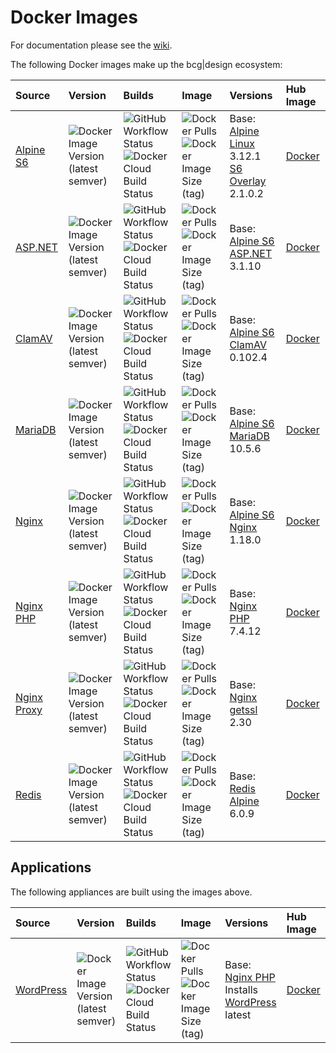 # Docker Images

For documentation please see the [wiki](https://github.com/bencgreen/docker/wiki).

The following Docker images make up the bcg|design ecosystem:

Source                                                         | Version                                                                                                               | Builds                                                                                                                                                                                                                                  | Image                                                                                                                                                                                        | Versions                                                                                                                                         | Hub Image
:------------------------------------------------------------- | :-------------------------------------------------------------------------------------------------------------------- | :-------------------------------------------------------------------------------------------------------------------------------------------------------------------------------------------------------------------------------------- | :--------------------------------------------------------------------------------------------------------------------------------------------------------------------------------------------| :----------------------------------------------------------------------------------------------------------------------------------------------- | :-------------------------------------------------------
[Alpine S6](https://github.com/bencgreen/docker-alpine-s6)     | ![Docker Image Version (latest semver)](https://img.shields.io/docker/v/bcgdesign/alpine-s6?sort=semver)   | ![GitHub Workflow Status](https://img.shields.io/github/workflow/status/bencgreen/docker-alpine-s6/build?label=github)<br/>![Docker Cloud Build Status](https://img.shields.io/docker/cloud/build/bcgdesign/alpine-s6?label=docker)     | ![Docker Pulls](https://img.shields.io/docker/pulls/bcgdesign/alpine-s6?label=pulls)<br/>![Docker Image Size (tag)](https://img.shields.io/docker/image-size/bcgdesign/alpine-s6/latest?label=size)     | Base: [Alpine Linux](https://github.com/alpinelinux/docker-alpine) 3.12.1<br>[S6 Overlay](https://github.com/just-containers/s6-overlay) 2.1.0.2 | [Docker](https://hub.docker.com/r/bcgdesign/alpine-s6) 
[ASP.NET](https://github.com/bencgreen/docker-aspnet)          | ![Docker Image Version (latest semver)](https://img.shields.io/docker/v/bcgdesign/aspnet?sort=semver)      | ![GitHub Workflow Status](https://img.shields.io/github/workflow/status/bencgreen/docker-aspnet/build?label=github)<br/>![Docker Cloud Build Status](https://img.shields.io/docker/cloud/build/bcgdesign/aspnet?label=docker)           | ![Docker Pulls](https://img.shields.io/docker/pulls/bcgdesign/aspnet?label=pulls)<br/>![Docker Image Size (tag)](https://img.shields.io/docker/image-size/bcgdesign/aspnet/latest?label=size)           | Base: [Alpine S6](https://github.com/bencgreen/docker-alpine-s6)<br>[ASP.NET](https://dotnet.microsoft.com/apps/aspnet) 3.1.10                   | [Docker](https://hub.docker.com/r/bcgdesign/aspnet)    
[ClamAV](https://github.com/bencgreen/docker-clamav)           | ![Docker Image Version (latest semver)](https://img.shields.io/docker/v/bcgdesign/clamav?sort=semver)      | ![GitHub Workflow Status](https://img.shields.io/github/workflow/status/bencgreen/docker-clamav/build?label=github)<br/>![Docker Cloud Build Status](https://img.shields.io/docker/cloud/build/bcgdesign/clamav?label=docker)           | ![Docker Pulls](https://img.shields.io/docker/pulls/bcgdesign/clamav?label=pulls)<br/>![Docker Image Size (tag)](https://img.shields.io/docker/image-size/bcgdesign/clamav/latest?label=size)           | Base: [Alpine S6](https://github.com/bencgreen/docker-alpine-s6)<br>[ClamAV](https://www.clamav.net) 0.102.4                                     | [Docker](https://hub.docker.com/r/bcgdesign/clamav)    
[MariaDB](https://github.com/bencgreen/docker-mariadb)         | ![Docker Image Version (latest semver)](https://img.shields.io/docker/v/bcgdesign/mariadb?sort=semver)     | ![GitHub Workflow Status](https://img.shields.io/github/workflow/status/bencgreen/docker-mariadb/build?label=github)<br>![Docker Cloud Build Status](https://img.shields.io/docker/cloud/build/bcgdesign/mariadb?label=docker)         | ![Docker Pulls](https://img.shields.io/docker/pulls/bcgdesign/mariadb?label=pulls)<br/>![Docker Image Size (tag)](https://img.shields.io/docker/image-size/bcgdesign/mariadb/latest?label=size)         | Base: [Alpine S6](https://github.com/bencgreen/docker-alpine-s6)<br>[MariaDB](https://mariadb.org) 10.5.6                                        | [Docker](https://hub.docker.com/r/bcgdesign/mariadb)   
[Nginx](https://github.com/bencgreen/docker-nginx)             | ![Docker Image Version (latest semver)](https://img.shields.io/docker/v/bcgdesign/nginx?sort=semver)       | ![GitHub Workflow Status](https://img.shields.io/github/workflow/status/bencgreen/docker-nginx/build?label=github)<br>![Docker Cloud Build Status](https://img.shields.io/docker/cloud/build/bcgdesign/nginx?label=docker)             | ![Docker Pulls](https://img.shields.io/docker/pulls/bcgdesign/nginx?label=pulls)<br>![Docker Image Size (tag)](https://img.shields.io/docker/image-size/bcgdesign/nginx/latest?label=size)             | Base: [Alpine S6](https://github.com/bencgreen/docker-alpine-s6)<br>[Nginx](https://nginx.org/en/) 1.18.0                                        | [Docker](https://hub.docker.com/r/bcgdesign/nginx)     
[Nginx PHP](https://github.com/bencgreen/docker-nginx-php)     | ![Docker Image Version (latest semver)](https://img.shields.io/docker/v/bcgdesign/nginx-php?sort=semver)   | ![GitHub Workflow Status](https://img.shields.io/github/workflow/status/bencgreen/docker-nginx-php/build?label=github)<br>![Docker Cloud Build Status](https://img.shields.io/docker/cloud/build/bcgdesign/nginx-php?label=docker)     | ![Docker Pulls](https://img.shields.io/docker/pulls/bcgdesign/nginx-php?label=pulls)<br>![Docker Image Size (tag)](https://img.shields.io/docker/image-size/bcgdesign/nginx-php/latest?label=size)     | Base: [Nginx](https://github.com/bencgreen/docker-nginx)<br>[PHP](https://php.net) 7.4.12                                                        | [Docker](https://hub.docker.com/r/bcgdesign/nginx-php) 
[Nginx Proxy](https://github.com/bencgreen/docker-nginx-proxy) | ![Docker Image Version (latest semver)](https://img.shields.io/docker/v/bcgdesign/nginx-proxy?sort=semver) | ![GitHub Workflow Status](https://img.shields.io/github/workflow/status/bencgreen/docker-nginx-proxy/build?label=github)<br>![Docker Cloud Build Status](https://img.shields.io/docker/cloud/build/bcgdesign/nginx-proxy?label=docker) | ![Docker Pulls](https://img.shields.io/docker/pulls/bcgdesign/nginx-proxy?label=pulls)<br>![Docker Image Size (tag)](https://img.shields.io/docker/image-size/bcgdesign/nginx-proxy/latest?label=size) | Base: [Nginx](https://github.com/bencgreen/docker-nginx)<br>[getssl](https://github.com/srvrco/getssl) 2.30                                       | [Docker](https://hub.docker.com/r/bcgdesign/nginx-proxy) 
[Redis](https://github.com/bencgreen/docker-redis)             | ![Docker Image Version (latest semver)](https://img.shields.io/docker/v/bcgdesign/redis?sort=semver)       | ![GitHub Workflow Status](https://img.shields.io/github/workflow/status/bencgreen/docker-redis/build?label=github)<br>![Docker Cloud Build Status](https://img.shields.io/docker/cloud/build/bcgdesign/redis?label=docker)             | ![Docker Pulls](https://img.shields.io/docker/pulls/bcgdesign/redis?label=pulls)<br>![Docker Image Size (tag)](https://img.shields.io/docker/image-size/bcgdesign/redis/latest?label=size)             | Base: [Redis Alpine](https://github.com/docker-library/redis) 6.0.9                                                                              | [Docker](https://hub.docker.com/r/bcgdesign/redis)

## Applications

The following appliances are built using the images above.

Source                                                     | Version                                                                                                             | Builds                                                                                                                                                                                                                              | Image                                                                                                                                                                                    | Versions                                                                                                               | Hub Image
:--------------------------------------------------------- | :------------------------------------------------------------------------------------------------------------------ | :---------------------------------------------------------------------------------------------------------------------------------------------------------------------------------------------------------------------------------- | :----------------------------------------------------------------------------------------------------------------------------------------------------------------------------------------| :--------------------------------------------------------------------------------------------------------------------- | :-----------------------------------------------------
[WordPress](https://github.com/bencgreen/docker-wordpress) | ![Docker Image Version (latest semver)](https://img.shields.io/docker/v/bcgdesign/wordpress?sort=semver) | ![GitHub Workflow Status](https://img.shields.io/github/workflow/status/bencgreen/docker-wordpress/build?label=github)<br>![Docker Cloud Build Status](https://img.shields.io/docker/cloud/build/bcgdesign/wordpress?label=docker) | ![Docker Pulls](https://img.shields.io/docker/pulls/bcgdesign/wordpress?label=pulls)<br>![Docker Image Size (tag)](https://img.shields.io/docker/image-size/bcgdesign/wordpress/latest?label=size) | Base: [Nginx PHP](https://github.com/bencgreen/docker-nginx-php)<br>Installs [WordPress](https://wordpress.org) latest | [Docker](https://hub.docker.com/r/bcgdesign/wordpress)
